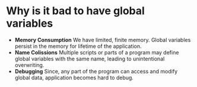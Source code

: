 # Why is it bad to have global variables

- **Memory Consumption** We have limited, finite memory. Global variables persist in the memory for lifetime of the application.
- **Name Colissions** Multiple scripts or parts of a program may define global variables with the same name, leading to unintentional overwriting.
- **Debugging** Since, any part of the program can access and modify global data, application becomes hard to debug.
